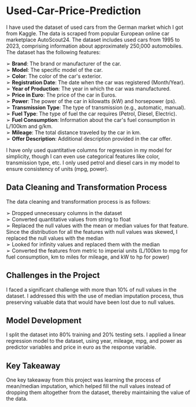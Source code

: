 # Used-Car-Price-Prediction

I have used the dataset of used cars from the German market which I got from Kaggle. The data is scraped from popular European online car marketplace AutoScout24. The dataset includes used cars from 1995 to 2023, comprising information about approximately 250,000 automobiles. The dataset has the following features:

➢ **Brand**: The brand or manufacturer of the car.  
➢ **Model**: The specific model of the car.  
➢ **Color**: The color of the car's exterior.  
➢ **Registration Date**: The date when the car was registered (Month/Year).  
➢ **Year of Production**: The year in which the car was manufactured.  
➢ **Price in Euro**: The price of the car in Euros.  
➢ **Power**: The power of the car in kilowatts (kW) and horsepower (ps).  
➢ **Transmission Type**: The type of transmission (e.g., automatic, manual).  
➢ **Fuel Type**: The type of fuel the car requires (Petrol, Diesel, Electric).  
➢ **Fuel Consumption**: Information about the car's fuel consumption in L/100km and g/km.  
➢ **Mileage**: The total distance traveled by the car in km.  
➢ **Offer Description**: Additional description provided in the car offer.

I have only used quantitative columns for regression in my model for simplicity, though I can even use categorical features like color, transmission type, etc. I only used petrol and diesel cars in my model to ensure consistency of units (mpg, power). 

## Data Cleaning and Transformation Process
The data cleaning and transformation process is as follows:

➢ Dropped unnecessary columns in the dataset  
➢ Converted quantitative values from string to float  
➢ Replaced the null values with the mean or median values for that feature. Since the distribution for all the features with null values was skewed, I replaced the null values with the median  
➢ Looked for infinity values and replaced them with the median  
➢ Converted the features from metric to imperial units (L/100km to mpg for fuel consumption, km to miles for mileage, and kW to hp for power)

## Challenges in the Project
I faced a significant challenge with more than 10% of null values in the dataset. I addressed this with the use of median imputation process, thus preserving valuable data that would have been lost due to null values.

## Model Development
I split the dataset into 80% training and 20% testing sets. I applied a linear regression model to the dataset, using year, mileage, mpg, and power as predictor variables and price in euro as the response variable.

## Key Takeaway
One key takeaway from this project was learning the process of mean/median imputation, which helped fill the null values instead of dropping them altogether from the dataset, thereby maintaining the value of the data.
